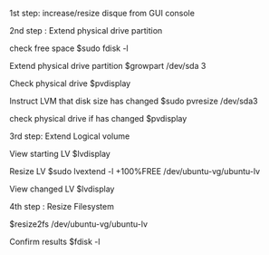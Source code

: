 1st step: increase/resize disque from GUI console 

2nd step : Extend physical drive partition 

check free space
$sudo fdisk -l 

Extend physical drive partition
$growpart /dev/sda 3 

Check physical drive
$pvdisplay

Instruct LVM that disk size has changed
$sudo pvresize /dev/sda3

check physical drive if has changed
$pvdisplay

3rd step: Extend Logical volume 

View starting LV
$lvdisplay

Resize LV
$sudo lvextend -l +100%FREE /dev/ubuntu-vg/ubuntu-lv 

View changed LV
$lvdisplay

4th step : Resize Filesystem 

$resize2fs /dev/ubuntu-vg/ubuntu-lv 

Confirm results
$fdisk -l